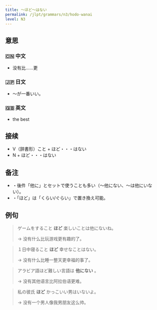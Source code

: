 ```yaml
---
title: 〜ほど〜はない
permalink: /jlpt/grammars/n3/hodo-wanai
level: N3
---
```


## 意思

### 🇨🇳 中文

- 没有比……更

### 🇯🇵 日文

- 〜が一番いい。

### 🇬🇧 英文

- the best

## 接续

- V（辞書形）こと + ほど・・・はない
- N + ほど・・・はない

## 备注

- ・後件「他に」とセットで使うことも多い（〜他にない、〜は他にいない）。
- ・「ほど」は「くらい/ぐらい」で置き換え可能。

## 例句

> ゲームをすること **ほど** 楽しいことは他にないね。
>
> → 没有什么比玩游戏更有趣的了。

> １日中寝ること **ほど** 幸せなことはない。
>
> → 没有什么比睡一整天更幸福的事了。

> アラビア語ほど難しい言語は **他にない** 。
>
> → 没有其他语言比阿拉伯语更难。

> 私の彼氏 **ほど** かっこいい男はいないよ。
>
> → 没有一个男人像我男朋友这么帅。

